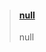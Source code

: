 <blockquote class="embedly-card"><h4><a href="https://matthyplayz.github.io/Jacks.js/">null</a></h4><p>null</p></blockquote>
<script async src="//cdn.embedly.com/widgets/platform.js" charset="UTF-8"></script>

